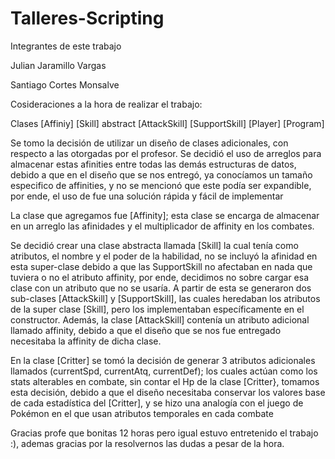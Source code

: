 # Talleres-Scripting
Integrantes de este trabajo

Julian Jaramillo Vargas

Santiago Cortes Monsalve

Cosideraciones a la hora de realizar el trabajo:

Clases
[Affiniy]
[Skill] abstract
[AttackSkill]
[SupportSkill]
[Player]
[Program]

Se tomo la decisión de utilizar un diseño de clases adicionales, con respecto a las otorgadas por el profesor. 
Se decidió el uso de arreglos para almacenar estas afinities entre todas las demás estructuras de datos, debido a que en el diseño que se nos entregó, 
ya conocíamos un tamaño especifico de affinities, y no se mencionó que este podía ser expandible, por ende, el uso de fue una solución rápida y fácil de implementar

La clase que agregamos fue [Affinity]; esta clase se encarga de almacenar en un arreglo las afinidades y el multiplicador de affinity en los combates.

Se decidió crear una clase abstracta llamada [Skill] la cual tenía como atributos, el nombre y el poder de la habilidad, no se incluyó la afinidad en esta super-clase 
debido a que las SupportSkill no afectaban en nada que tuviera o no el atributo affinity, por ende, decidimos no sobre cargar esa clase con un atributo que no se usaría. 
A partir de esta se generaron dos sub-clases [AttackSkill] y [SupportSkill], las cuales heredaban los atributos de la super clase [Skill], pero los implementaban 
específicamente en el constructor. Además, la clase [AttackSkill] contenía un atributo adicional llamado affinity, debido a que el diseño que se nos fue entregado 
necesitaba la affinity de dicha clase.

En la clase [Critter] se tomó la decisión de generar 3 atributos adicionales llamados (currentSpd, currentAtq, currentDef); los cuales actúan como los stats alterables 
en combate, sin contar el Hp de la clase [Critter}, tomamos esta decisión, debido a que el diseño necesitaba conservar los valores base de cada estadística del [Critter], 
y se hizo una analogía con el juego de Pokémon en el que usan atributos temporales en cada combate

Gracias profe que bonitas 12 horas pero igual estuvo entretenido el trabajo :), ademas gracias por la resolvernos las dudas a pesar de la hora.
